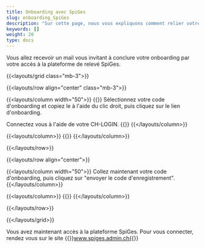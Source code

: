 ```yaml
---
title: Onboarding avec SpiGes
slug: onboarding_SpiGes
description: "Sur cette page, nous vous expliquons comment relier votre CH-LOGIN avec SpiGes."
keywords: []
weight: 20
type: docs
---
```


Vous allez recevoir un mail vous invitant à conclure votre onboarding par votre accès à la plateforme de relevé SpiGes.

{{<layouts/grid class="mb-3">}}

{{<layouts/row align="center" class="mb-3">}}

{{<layouts/column width="50">}}
{{<markdown>}}
Sélectionnez votre code d'onboarding et copiez le à l'aide du clic droit, puis cliquez sur le lien d'onboarding.

Connectez vous à l'aide de votre CH-LOGIN.
{{</markdown>}}
{{</layouts/column>}}

{{<layouts/column>}}
{{<insertImage image="mail_onboarding.png" class="edge max-w-90">}}
{{</layouts/column>}}

{{</layouts/row>}}

{{<layouts/row align="center">}}

{{<layouts/column width="50">}}
Collez maintenant votre code d'onboarding, puis cliquez sur "envoyer le code d'enregistrement".
{{</layouts/column>}}

{{<layouts/column>}}
{{<insertImage image="enregistrement.png" class="edge max-w-90">}}
{{</layouts/column>}}

{{</layouts/row>}}

{{</layouts/grid>}}

Vous avez maintenant accès à la plateforme SpiGes. Pour vous connecter, rendez vous sur le site {{<link url="https://www.spiges.admin.ch/home" newTab="true">}}www.spiges.admin.ch{{</link>}}
<!--www.spiges.admin.ch-->